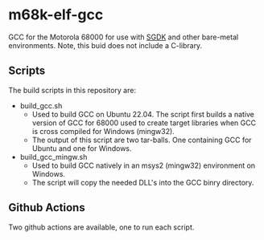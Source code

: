 # m68k-elf-gcc

GCC for the Motorola 68000 for use with [SGDK](https://github.com/Stephane-D/SGDK) and other bare-metal environments. Note, this buid does not include a C-library.

## Scripts

The build scripts in this repository are:

* build_gcc.sh
  * Used to build GCC on Ubuntu 22.04. The script first builds a native version of GCC for 68000 used to create target libraries when GCC is cross compiled for Windows (mingw32).
  * The output of this script are two tar-balls. One containing GCC for Ubuntu and one for Windows.
* build_gcc_mingw.sh
  * Used to build GCC natively in an msys2 (mingw32) environment on Windows.
  * The script will copy the needed DLL's into the GCC binry directory.

## Github Actions

Two github actions are available, one to run each script.

